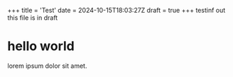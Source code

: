 +++
title = 'Test'
date = 2024-10-15T18:03:27Z
draft = true
+++
testinf out
this file is in draft

# hello world

lorem ipsum dolor sit amet.
